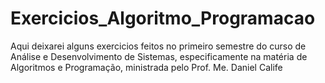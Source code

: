 # Exercicios_Algoritmo_Programacao

Aqui deixarei alguns exercicios feitos no primeiro semestre do curso de Análise e Desenvolvimento de Sistemas, especificamente na matéria de Algoritmos e Programação, ministrada pelo Prof. Me. Daniel Calife
